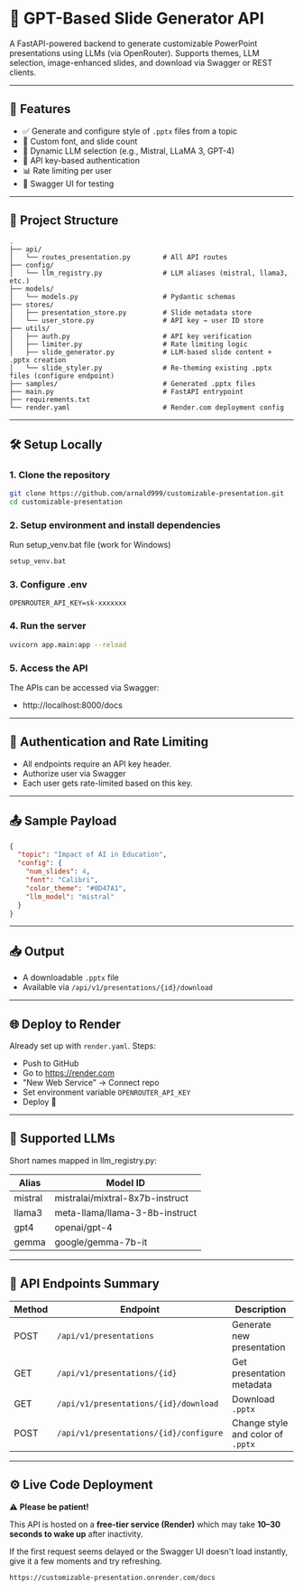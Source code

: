# 🎯 GPT-Based Slide Generator API

A FastAPI-powered backend to generate customizable PowerPoint presentations using LLMs (via OpenRouter). Supports themes, LLM selection, image-enhanced slides, and download via Swagger or REST clients.

---

## 🚀 Features

- ✅ Generate and configure style of `.pptx` files from a topic
- 🎨 Custom font, and slide count
- 🧠 Dynamic LLM selection (e.g., Mistral, LLaMA 3, GPT-4)
- 🔐 API key-based authentication
- 📊 Rate limiting per user
- 📎 Swagger UI for testing

---

## 📂 Project Structure
```
.
├── api/
│   └── routes_presentation.py        # All API routes
├── config/
│   └── llm_registry.py               # LLM aliases (mistral, llama3, etc.)
├── models/
│   └── models.py                     # Pydantic schemas
├── stores/
│   ├── presentation_store.py         # Slide metadata store
│   └── user_store.py                 # API key → user ID store
├── utils/
│   ├── auth.py                       # API key verification
│   ├── limiter.py                    # Rate limiting logic
│   ├── slide_generator.py            # LLM-based slide content + .pptx creation
│   └── slide_styler.py               # Re-theming existing .pptx files (configure endpoint)
├── samples/                          # Generated .pptx files
├── main.py                           # FastAPI entrypoint
├── requirements.txt
└── render.yaml                       # Render.com deployment config
```

---

## 🛠️ Setup Locally

### 1. Clone the repository

```bash
git clone https://github.com/arnald999/customizable-presentation.git
cd customizable-presentation
```

### 2. Setup environment and install dependencies

Run setup_venv.bat file (work for Windows)

```bash
setup_venv.bat
```

### 3. Configure .env

```env
OPENROUTER_API_KEY=sk-xxxxxxx
```

### 4. Run the server

```bash
uvicorn app.main:app --reload
```

### 5. Access the API

The APIs can be accessed via Swagger:
- http://localhost:8000/docs

---

## 🔐 Authentication and Rate Limiting 

- All endpoints require an API key header.
- Authorize user via Swagger 
- Each user gets rate-limited based on this key.

---

## 📤 Sample Payload

```json
{
  "topic": "Impact of AI in Education",
  "config": {
    "num_slides": 4,
    "font": "Calibri",
    "color_theme": "#0D47A1",
    "llm_model": "mistral"
  }
}
```
---

## 📥 Output
- A downloadable `.pptx` file
- Available via `/api/v1/presentations/{id}/download`

---

## 🌐 Deploy to Render
Already set up with `render.yaml`. Steps:
- Push to GitHub
- Go to https://render.com
- "New Web Service" → Connect repo
- Set environment variable `OPENROUTER_API_KEY`
- Deploy 🎉

---

## 🧠 Supported LLMs
Short names mapped in llm_registry.py:

| Alias   | Model ID                               |
|---------|----------------------------------------|
| mistral | mistralai/mixtral-8x7b-instruct        |
| llama3  | meta-llama/llama-3-8b-instruct         |
| gpt4    | openai/gpt-4                           |
| gemma   | google/gemma-7b-it                     |

---

## 🧪 API Endpoints Summary
| Method | Endpoint                                 | Description                      |
|--------|------------------------------------------|----------------------------------|
| POST   | `/api/v1/presentations`                  | Generate new presentation        |
| GET    | `/api/v1/presentations/{id}`             | Get presentation metadata        |
| GET    | `/api/v1/presentations/{id}/download`    | Download `.pptx`                 |
| POST   | `/api/v1/presentations/{id}/configure`   | Change style and color of `.pptx`|

---

## ⚙️ Live Code Deployment

⚠️ **Please be patient!**

This API is hosted on a **free-tier service (Render)** which may take **10–30 seconds to wake up** after inactivity.

If the first request seems delayed or the Swagger UI doesn't load instantly, give it a few moments and try refreshing.

```Swagger API
https://customizable-presentation.onrender.com/docs
```